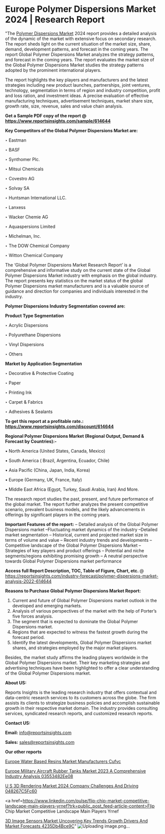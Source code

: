# Europe Polymer Dispersions Market 2024 | Research Report

"The <a href=https://www.reportsinsights.com/sample/614644>Polymer Dispersions Market</a> 2024 report provides a detailed analysis of the dynamic of the market with extensive focus on secondary research. The report sheds light on the current situation of the market size, share, demand, development patterns, and forecast in the coming years. The report Global Polymer Dispersions Market analyzes the strategy patterns, and forecast in the coming years. The report evaluates the market size of the Global Polymer Dispersions Market studies the strategy patterns adopted by the prominent international players.

The report highlights the key players and manufacturers and the latest strategies including new product launches, partnerships, joint ventures, technology, segmentation in terms of region and industry competition, profit and loss ration, and investment ideas. A precise evaluation of effective manufacturing techniques, advertisement techniques, market share size, growth rate, size, revenue, sales and value chain analysis.

<strong>Get a Sample PDF copy of the report @ <a href=https://www.reportsinsights.com/sample/614644 style=color:#0000ff;>https://www.reportsinsights.com/sample/614644</a></strong>

<strong>Key Competitors of the Global Polymer Dispersions Market are:</strong>

‣ Eastman

‣ BASF

‣ Synthomer Plc.

‣ Mitsui Chemicals

‣ Covestro AG

‣ Solvay SA

‣ Huntsman International LLC.

‣ Lanxess

‣ Wacker Chemie AG

‣ Aquaspersions Limited

‣ Michelman, Inc.

‣ The DOW Chemical Company

‣ Witton Chemical Company

The ‘Global Polymer Dispersions Market Research Report’ is a comprehensive and informative study on the current state of the Global Polymer Dispersions Market industry with emphasis on the global industry. The report presents key statistics on the market status of the global Polymer Dispersions market manufacturers and is a valuable source of guidance and direction for companies and individuals interested in the industry.

<strong>Polymer Dispersions Industry Segmentation covered are:</strong>

<strong>Product Type Segmentation</strong>

‣ Acrylic Dispersions

‣ Polyurethane Dispersions

‣ Vinyl Dispersions

‣ Others

<strong>Market by Application Segmentation</strong>

‣ Decorative & Protective Coating

‣ Paper

‣ Printing Ink

‣ Carpet & Fabrics

‣ Adhesives & Sealants

<strong>To get this report at a profitable rate.: <a href=https://www.reportsinsights.com/discount/614644 style=color:#0000ff;>https://www.reportsinsights.com/discount/614644</a></strong>

<strong>Regional Polymer Dispersions Market (Regional Output, Demand &amp; Forecast by Countries):-</strong>

• North America (United States, Canada, Mexico)

• South America ( Brazil, Argentina, Ecuador, Chile)

• Asia Pacific (China, Japan, India, Korea)

• Europe (Germany, UK, France, Italy)

• Middle East Africa (Egypt, Turkey, Saudi Arabia, Iran) And More.

The research report studies the past, present, and future performance of the global market. The report further analyzes the present competitive scenario, prevalent business models, and the likely advancements in offerings by significant players in the coming years.

<strong>Important Features of the report:</strong>
– Detailed analysis of the Global Polymer Dispersions market
–Fluctuating market dynamics of the industry
–Detailed market segmentation
– Historical, current and projected market size in terms of volume and value
– Recent industry trends and developments
– Competitive landscape of the Global Polymer Dispersions Market
– Strategies of key players and product offerings
– Potential and niche segments/regions exhibiting promising growth
– A neutral perspective towards Global Polymer Dispersions market performance

<strong>Access full Report Description, TOC, Table of Figure, Chart, etc. </strong>@   <a href=https://reportsinsights.com/industry-forecast/polymer-dispersions-market-analysis-2022-614644 style=color:#0000ff;>https://reportsinsights.com/industry-forecast/polymer-dispersions-market-analysis-2022-614644</a>

<strong>Reasons to Purchase Global Polymer Dispersions Market Report:</strong>
1. Current and future of Global Polymer Dispersions market outlook in the developed and emerging markets.
2. Analysis of various perspectives of the market with the help of Porter’s five forces analysis.
3. The segment that is expected to dominate the Global Polymer Dispersions market.
4. Regions that are expected to witness the fastest growth during the forecast period.
5. Identify the latest developments, Global Polymer Dispersions market shares, and strategies employed by the major market players.

Besides, the market study affirms the leading players worldwide in the Global Polymer Dispersions market. Their key marketing strategies and advertising techniques have been highlighted to offer a clear understanding of the Global Polymer Dispersions market.

<strong><strong>About US</strong>:</strong>

Reports Insights is the leading research industry that offers contextual and data-centric research services to its customers across the globe. The firm assists its clients to strategize business policies and accomplish sustainable growth in their respective market domain. The industry provides consulting services, syndicated research reports, and customized research reports.

<strong>Contact US:</strong>

<p class=><b>Email:</b> <a href=mailto:info@reportsinsights.com>info@reportsinsights.com</a></p>
<p class=><b>Sales:</b> <a href=mailto:sales@reportsinsights.com>sales@reportsinsights.com</a></p>

<strong>Our other reports</strong>

<a href=https://www.linkedin.com/pulse/europe-water-based-resins-market-manufacturers-cufvc>Europe Water Based Resins Market Manufacturers Cufvc</a>

<a href=https://medium.com/@akitotamura255/europe-military-aircraft-rubber-tanks-market-2023-a-comprehensive-industry-analysis-03553482ee08>Europe Military Aircraft Rubber Tanks Market 2023 A Comprehensive Industry Analysis 03553482Ee08</a>

<a href=https://medium.com/@jaya.reportsinsights/u-s-3d-rendering-market-2024-company-challenges-and-driving-048267c5fc60>U S 3D Rendering Market 2024 Company Challenges And Driving 048267C5Fc60</a>

<a href=https://www.linkedin.com/pulse/flip-chip-market-competitive-landscape-main-players-yrnef?trk=public_post_feed-article-content>Flip Chip Market Competitive Landscape Main Players Yrnef</a>

<a href=https://medium.com/@anuragakarte041/3d-image-sensors-market-uncovering-key-trends-growth-drivers-and-market-forecasts-4235db4bce9c>3D Image Sensors Market Uncovering Key Trends Growth Drivers And Market Forecasts 4235Db4Bce9C</a>"
![Uploading image.png…]()
